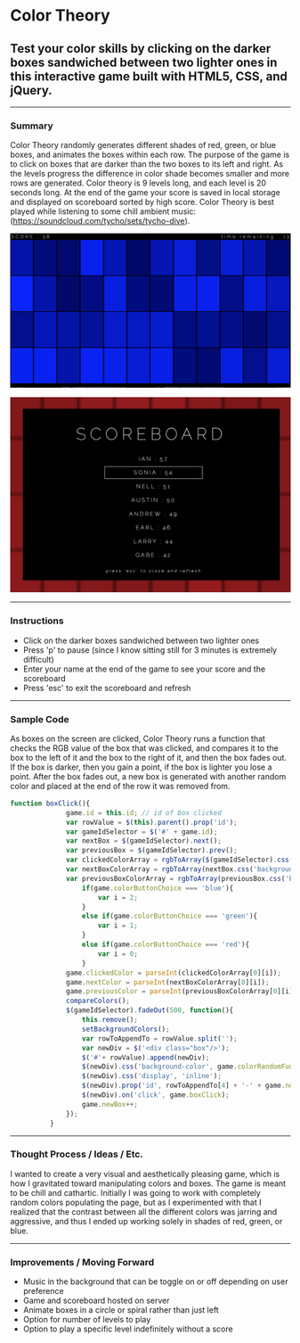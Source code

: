 # Color Theory

## Test your color skills by clicking on the darker boxes sandwiched between two lighter ones in this interactive game built with HTML5, CSS, and jQuery.

---

### Summary

Color Theory randomly generates different shades of red, green, or blue boxes, and animates the boxes within each row. The purpose of the game is to click on boxes that are darker than the two boxes to its left and right. As the levels progress the difference in color shade becomes smaller and more rows are generated. Color theory is 9 levels long, and each level is 20 seconds long. At the end of the game your score is saved in local storage and displayed on scoreboard sorted by high score. Color Theory is best played while listening to some chill ambient music: (https://soundcloud.com/tycho/sets/tycho-dive).

![Color Theory Board](/images/colortheory.png)

![Scoreboard](/images/scoreboard.png)

---

### Instructions

* Click on the darker boxes sandwiched between two lighter ones
* Press 'p' to pause (since I know sitting still for 3 minutes is extremely difficult)
* Enter your name at the end of the game to see your score and the scoreboard
* Press 'esc' to exit the scoreboard and refresh

---

### Sample Code

As boxes on the screen are clicked, Color Theory runs a function that checks the RGB value of the box that was clicked, and compares it to the box to the left of it and the box to the right of it, and then the box fades out. If the box is darker, then you gain a point, if the box is lighter you lose a point. After the box fades out, a new box is generated with another random color and placed at the end of the row it was removed from.

```javascript
function boxClick(){
              game.id = this.id; // id of box clicked
              var rowValue = $(this).parent().prop('id');
              var gameIdSelector = $('#' + game.id);
              var nextBox = $(gameIdSelector).next();
              var previousBox = $(gameIdSelector).prev();
              var clickedColorArray = rgbToArray($(gameIdSelector).css('backgroundColor'));
              var nextBoxColorArray = rgbToArray(nextBox.css('backgroundColor'));
              var previousBoxColorArray = rgbToArray(previousBox.css('backgroundColor'));
                  if(game.colorButtonChoice === 'blue'){
                      var i = 2;
                  }
                  else if(game.colorButtonChoice === 'green'){
                      var i = 1;
                  }
                  else if(game.colorButtonChoice === 'red'){
                      var i = 0;
                  }
              game.clickedColor = parseInt(clickedColorArray[0][i]);
              game.nextColor = parseInt(nextBoxColorArray[0][i]);
              game.previousColor = parseInt(previousBoxColorArray[0][i]);
              compareColors();
              $(gameIdSelector).fadeOut(500, function(){
                  this.remove();
                  setBackgroundColors();
                  var rowToAppendTo = rowValue.split('');
                  var newDiv = $('<div class="box"/>');
                  $('#'+ rowValue).append(newDiv);
                  $(newDiv).css('background-color', game.colorRandomFunction);
                  $(newDiv).css('display', 'inline');
                  $(newDiv).prop('id', rowToAppendTo[4] + '-' + game.newBox);
                  $(newDiv).on('click', game.boxClick);
                  game.newBox++;
              });
          }
```

---

### Thought Process  /  Ideas  /  Etc.

I wanted to create a very visual and aesthetically pleasing game, which is how I gravitated toward manipulating colors and boxes. The game is meant to be chill and cathartic. Initially I was going to work with completely random colors populating the page, but as I experimented with that I realized that the contrast between all the different colors was jarring and aggressive, and thus I ended up working solely in shades of red, green, or blue.

---

### Improvements  /  Moving Forward

* Music in the background that can be toggle on or off depending on user preference
* Game and scoreboard hosted on server
* Animate boxes in a circle or spiral rather than just left
* Option for number of levels to play
* Option to play a specific level indefinitely without a score

